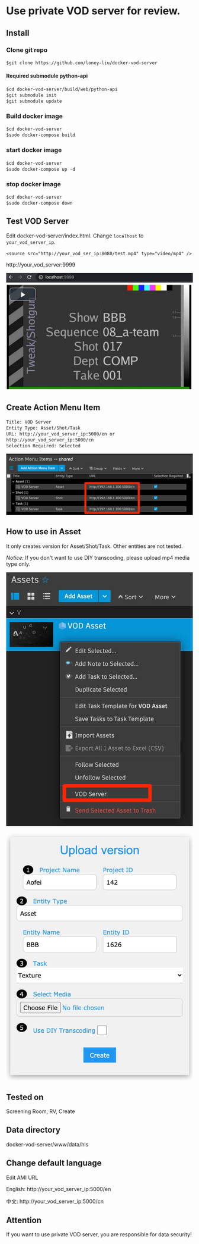 # Use private VOD server for review.

## Install

### Clone git repo

```
$git clone https://github.com/loney-liu/docker-vod-server
```

#### Required submodule python-api

```
$cd docker-vod-server/build/web/python-api
$git submodule init
$git submodule update
```

### Build docker image

```
$cd docker-vod-server
$sudo docker-compose build
```

### start docker image

```
$cd docker-vod-server
$sudo docker-compose up -d
```

### stop docker image

```
$cd docker-vod-server
$sudo docker-compose down
```

## Test VOD Server

Edit docker-vod-server/index.html. Change `localhost` to `your_vod_server_ip`.

```
<source src="http://your_vod_ser_ip:8080/test.mp4" type="video/mp4" />
```

http://your_vod_server:9999

![AMI](https://github.com/loney-liu/docker-vod-server/blob/master/demo/Live_Streaming.jpg)

## Create Action Menu Item

```
Title: VOD Server
Entity Type: Asset/Shot/Task
URL: http://your_vod_server_ip:5000/en or http://your_vod_server_ip:5000/cn 
Selection Required: Selected
```

![AMI](https://github.com/loney-liu/docker-vod-server/blob/master/demo/Action_Menu_Items.jpg)

## How to use in Asset

It only creates version for Asset/Shot/Task. Other entities are not tested.

*Notice:* If you don't want to use DIY transcoding, please upload mp4 media type only.

![Asset](https://github.com/loney-liu/docker-vod-server/blob/master/demo/Asset.jpg)

![upload](https://github.com/loney-liu/docker-vod-server/blob/master/demo/Uploader.jpg)

## Tested on

Screening Room, RV, Create

## Data directory

docker-vod-server/www/data/hls

## Change default language

Edit AMI URL

English: http://your_vod_server_ip:5000/en

中文: http://your_vod_server_ip:5000/cn

## Attention

If you want to use private VOD server, you are responsible for data security!